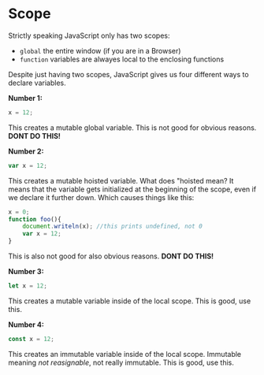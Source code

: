 # Scope  
Strictly speaking JavaScript only has two scopes:
- `global` the entire window (if you are in a Browser)
- `function` variables are alwayes local to the enclosing functions

Despite just having two scopes, JavaScript gives us four different ways to declare variables.

**Number 1:**
```js
x = 12;
```
This creates a mutable global variable. This is not good for obvious reasons. **DONT DO THIS!**

**Number 2:**
```js
var x = 12;
```
This creates a mutable hoisted variable. What does "hoisted mean? It means that the variable gets initialized at the beginning of the scope, even if we declare it further down. Which causes things like this:
```js
x = 0;
function foo(){
    document.writeln(x); //this prints undefined, not 0
    var x = 12;
}
```
This is also not good for also obvious reasons. **DONT DO THIS!**

**Number 3:**
```js
let x = 12;
```
This creates a mutable variable inside of the local scope. This is good, use this.


**Number 4:**
```js
const x = 12;
```
This creates an immutable variable inside of the local scope. Immutable meaning *not reasignable*, not really immutable. This is good, use this.
